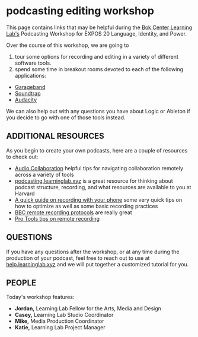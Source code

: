 # podcasting editing workshop

This page contains links that may be helpful during the [Bok Center Learning Lab's](https://bokcenter.harvard.edu/learning-lab) Podcasting Workshop for EXPOS 20 Language, Identity, and Power.

Over the course of this workshop, we are going to 
1. tour some options for recording and editing in a variety of different software tools. 
3. spend some time in breakout rooms devoted to each of the following applications:

* [Garageband](http://resources.learninglab.xyz/simple/projects/expos20-schwab/garageband)
* [Soundtrap](http://resources.learninglab.xyz/simple/projects/expos20-schwab/soundtrap)
* [Audacity](http://resources.learninglab.xyz/simple/projects/expos20-schwab/audacity)

We can also help out with any questions you have about Logic or Ableton if you decide to go with one of those tools instead.

## ADDITIONAL RESOURCES
As you begin to create your own podcasts, here are a couple of resources to check out:
* [Audio Collaboration](http://resources.learninglab.xyz/simple/projects/expos20-schwab/audio-collaboration) helpful tips for navigating collaboration remotely across a variety of tools
* [podcasting.learninglab.xyz](http://podcasting.learninglab.xyz) is a great resource for thinking about podcast structure, recording, and what resources are available to you at Harvard
* [A quick guide on recording with your phone](https://sites.google.com/g.harvard.edu/ll-podcasting/recording?authuser=0) some very quick tips on how to optimize as well as some basic recording practices
* [BBC remote recording protocols](https://www.bbc.com/news/business-26256502) are really great
* [Pro Tools tips on remote recording](https://www.pro-tools-expert.com/production-expert-1/2020/3/31/case-study-how-to-remote-record-during-the-covid-19-lockdown)

## QUESTIONS
If you have any questions after the workshop, or at any time during the production of your podcast, feel free to reach out to use at [help.learninglab.xyz](http://help.learninglab.xyz) and we will put together a customized tutorial for you.


## PEOPLE
Today's workshop features:
- **Jordan,** Learning Lab Fellow for the Arts, Media and Design
- **Casey,** Learning Lab Studio Coordinator
- **Mike,** Media Production Coordinator
- **Katie,** Learning Lab Project Manager
